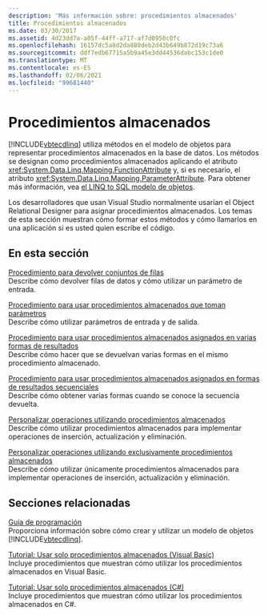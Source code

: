 ```yaml
---
description: 'Más información sobre: procedimientos almacenados'
title: Procedimientos almacenados
ms.date: 03/30/2017
ms.assetid: 4d23dd7a-a85f-44ff-a717-af7d0950c0fc
ms.openlocfilehash: 16157dc5a8d2da880deb2d43b649b872d19c73a6
ms.sourcegitcommit: ddf7edb67715a5b9a45e3dd44536dabc153c1de0
ms.translationtype: MT
ms.contentlocale: es-ES
ms.lasthandoff: 02/06/2021
ms.locfileid: "99681440"
---
```

# <a name="stored-procedures"></a>Procedimientos almacenados

[!INCLUDE[vbtecdlinq](../../../../../../includes/vbtecdlinq-md.md)] utiliza métodos en el modelo de objetos para representar procedimientos almacenados en la base de datos. Los métodos se designan como procedimientos almacenados aplicando el atributo <xref:System.Data.Linq.Mapping.FunctionAttribute> y, si es necesario, el atributo <xref:System.Data.Linq.Mapping.ParameterAttribute>. Para obtener más información, vea [el LINQ to SQL modelo de objetos](the-linq-to-sql-object-model.md).  
  
 Los desarrolladores que usan Visual Studio normalmente usarían el Object Relational Designer para asignar procedimientos almacenados. Los temas de esta sección muestran cómo formar estos métodos y cómo llamarlos en una aplicación si es usted quien escribe el código.  
  
## <a name="in-this-section"></a>En esta sección  

 [Procedimiento para devolver conjuntos de filas](how-to-return-rowsets.md)  
 Describe cómo devolver filas de datos y cómo utilizar un parámetro de entrada.  
  
 [Procedimiento para usar procedimientos almacenados que toman parámetros](how-to-use-stored-procedures-that-take-parameters.md)  
 Describe cómo utilizar parámetros de entrada y de salida.  
  
 [Procedimiento para usar procedimientos almacenados asignados en varias formas de resultados](how-to-use-stored-procedures-mapped-for-multiple-result-shapes.md)  
 Describe cómo hacer que se devuelvan varias formas en el mismo procedimiento almacenado.  
  
 [Procedimiento para usar procedimientos almacenados asignados en formas de resultados secuenciales](how-to-use-stored-procedures-mapped-for-sequential-result-shapes.md)  
 Describe cómo obtener varias formas cuando se conoce la secuencia devuelta.  
  
 [Personalizar operaciones utilizando procedimientos almacenados](customizing-operations-by-using-stored-procedures.md)  
 Describe cómo utilizar procedimientos almacenados para implementar operaciones de inserción, actualización y eliminación.  
  
 [Personalizar operaciones utilizando exclusivamente procedimientos almacenados](customizing-operations-by-using-stored-procedures-exclusively.md)  
 Describe cómo utilizar únicamente procedimientos almacenados para implementar operaciones de inserción, actualización y eliminación.  
  
## <a name="related-sections"></a>Secciones relacionadas  

 [Guía de programación](programming-guide.md)  
 Proporciona información sobre cómo crear y utilizar un modelo de objetos [!INCLUDE[vbtecdlinq](../../../../../../includes/vbtecdlinq-md.md)].  
  
 [Tutorial: Usar solo procedimientos almacenados (Visual Basic)](walkthrough-using-only-stored-procedures-visual-basic.md)  
 Incluye procedimientos que muestran cómo utilizar los procedimientos almacenados en Visual Basic.  
  
 [Tutorial: Usar solo procedimientos almacenados (C#)](walkthrough-using-only-stored-procedures-csharp.md)  
 Incluye procedimientos que muestran cómo utilizar los procedimientos almacenados en C#.
